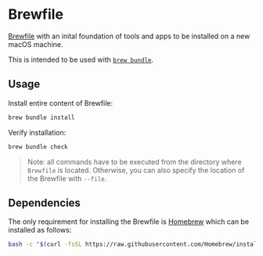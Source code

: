 # Brewfile

[Brewfile](https://thoughtbot.com/blog/brewfile-a-gemfile-but-for-homebrew) with an inital foundation of tools and apps to be installed on a new macOS machine.

This is intended to be used with [`brew bundle`](https://github.com/Homebrew/homebrew-bundle).

## Usage


Install entire content of Brewfile:

```bash
brew bundle install
```

Verify installation:

```bash
brew bundle check
```

> Note: all commands have to be executed from the directory where `Brewfile` is located. Otherwise, you can also specify the location of the Brewfile with `--file`.

## Dependencies

The only requirement for installing the Brewfile is [Homebrew](https://brew.sh/) which can be installed as follows:

```bash
bash -c "$(curl -fsSL https://raw.githubusercontent.com/Homebrew/install/HEAD/install.sh)"
```
